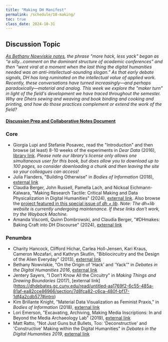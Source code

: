 ```yaml
---
title: "Making DH Manifest"
permalink: /schedule/10-making/
toc: true
class_date: 2024-10-31
---
```


## Discussion Topic

_[As Bethany Nowviskie notes](https://dhdebates.gc.cuny.edu/read/untitled/section/a5a2c3f4-65ca-4257-a8bb-6618d635c49f), the phrase "more hack, less yack" began as “a silly…comment on the dominant structure of academic conferences” and then “went viral at a moment when the last thing the digital humanities needed was an anti-intellectual-sounding slogan.” As that early debate signals, DH has long ruminated on the intellectual value of applied work. Recently, these conversations have turned increasingly—and perhaps paradoxically—material and analog. This week we explore the "maker turn" in light of the field's development we have traced throughout the semester. Why are Dhers sewing and weaving and book binding and cooking and printing, and how do those practices complement or extend the work of the field?_

#### [Discussion Prep and Collaborative Notes Document](https://docs.google.com/document/d/18yuVSYJo8UISzeJ5ECdJxwjDf3_YyJD57ZmE6YrIUNQ/edit?usp=sharing)

### Core

+ Giorgia Lupi and Stefanie Posavec, read the "Introduction" and then browse (at least) 8-10 weeks of the experiments in _Dear Data_ (2016),  [library link](https://research-ebsco-com.proxy2.library.illinois.edu/c/6joabc/search/details/eeseyutw2z?db=nlebk). _Please note our library's license only allows one simultaneous user for this book, but does allow you to download up to 100 pages, so consider downloading a chunk and then leaving the site so your colleagues can access!_
+ Julia Flanders, "Building Otherwise" in _Bodies of Information_ (2018), [external link](https://dhdebates.gc.cuny.edu/read/untitled-4e08b137-aec5-49a4-83c0-38258425f145/section/f627035f-5fd0-4bd6-ad74-361374ed9a2a#ch16)
+ Claudia Berger, John Russell, Pamella Lach, and Nickoal Eichmann-Kalwara, "Making Research Tactile: Critical Making and Data Physicalization in Digital Humanities" (2024), [external link](https://dhandlib.org/?p=153797). Also browse the [project featured in this special issue of _dh + lib_](https://dhandlib.org/?cat=4232). _Note: The dh+lib website is currently undergoing maintenance. If these links don't work, try the Wayback Machine._
+ Amanda Visconti, Quinn Dombrowski, and Claudia Berger, "#DHmakes: Baking Craft into DH Discourse" (2024), [external link](https://accesson.kr/kjdh/v.1/1/73/43507)

### Penumbra

+ Charity Hancock, Clifford Hichar, Carlea Holl-Jensen, Kari Kraus, Cameron Mozafari, and Kathryn Skutlin, "Bibliocircuitry and the Design of the Alien Everyday" (2013), [external link](https://scholarworks.iu.edu/journals/index.php/textual/article/view/5051/4649)
+ Bethany Nowviskie, "On the Origin of 'Hack' and 'Yack'" in _Debates in the Digital Humanities 2016_, [external link](https://dhdebates.gc.cuny.edu/read/untitled/section/a5a2c3f4-65ca-4257-a8bb-6618d635c49f)
+ Jentery Sayers, "I Don’t Know All the Circuitry" in _Making Things and Drawing Boundaries_ (2017), [external link] (https://dhdebates.gc.cuny.edu/read/untitled-aa1769f2-6c55-485a-81af-ea82cce86966/section/7d8fca82-c6ca-480f-bf17-1df4a2cdb577#intro)
+ Kim Brillante Knight, "Material Data Visualization as Feminist Praxis," in _Bodies of Information_ (2018), [external link](https://dhdebates.gc.cuny.edu/read/untitled-4e08b137-aec5-49a4-83c0-38258425f145/section/7b65b317-f23a-4f6a-a04a-70f266af7c4e#ch01)
+ Lori Emerson, "Excavating, Archiving, Making Media Inscriptions: In and Beyond the Media Archaeology Lab" (2019), [external link](https://loriemerson.net/2019/10/16/excavating-archiving-making-media-inscriptions-in-and-beyond-the-media-archaeology-lab/)
+ Matt Ratto, "Not Just Guns but Bullets, Too: 'Deconstructive' and 'Constructive' Making within the Digital Humanities" in _Debates in the Digital Humanities 2019_, [external link](https://dhdebates.gc.cuny.edu/read/untitled-f2acf72c-a469-49d8-be35-67f9ac1e3a60/section/d6d881e3-a693-4544-8985-928d3e4b85f3#ch26)
